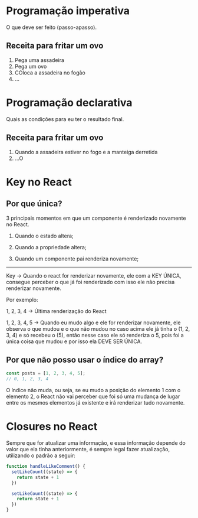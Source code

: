 # Programação imperativa

O que deve ser feito (passo-apasso).

## Receita para fritar um ovo

1. Pega uma assadeira
2. Pega um ovo
3. COloca a assadeira no fogão
4. ...

# Programação declarativa

Quais as condições para eu ter o resultado final.

## Receita para fritar um ovo

1. Quando a assadeira estiver no fogo e a manteiga derretida
2. ...O

# Key no React

## Por que única?

3 principais momentos em que um componente é renderizado novamente no React.

1. Quando o estado altera;

2. Quando a propriedade altera;

3. Quando um componente pai renderiza novamente;

---

Key -> Quando o react for renderizar novamente, ele com a KEY ÚNICA, consegue perceber o que já foi renderizado
com isso ele não precisa renderizar novamente.

Por exemplo:

1, 2, 3, 4 -> Última renderização do React

1, 2, 3, 4, 5 -> Quando eu mudo algo e ele for renderizar novamente, ele observa o que mudou e o que não mudou
no caso acima ele já tinha o (1, 2, 3, 4) e só recebeu o (5), então nesse caso ele só renderiza o 5, pois foi a única
coisa que mudou e por isso ela DEVE SER ÚNICA.

## Por que não posso usar o índice do array?

```js
const posts = [1, 2, 3, 4, 5];
// 0, 1, 2, 3, 4
```

O índice não muda, ou seja, se eu mudo a posição do elemento 1 com o elemento 2, o React não vai perceber que foi só uma
mudança de lugar entre os mesmos elementos já existente e irá renderizar tudo novamente.

# Closures no React

Sempre que for atualizar uma informação, e essa informação depende do valor que ela tinha anteriormente, é sempre legal fazer 
atualização, utilizando o padrão a seguir:
```js
function handleLikeComment() {
  setLikeCount((state) => {
    return state + 1
  })

  setLikeCount((state) => {
    return state + 1
  })
}
```
